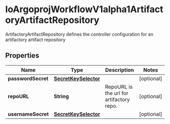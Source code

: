 

# IoArgoprojWorkflowV1alpha1ArtifactoryArtifactRepository

ArtifactoryArtifactRepository defines the controller configuration for an artifactory artifact repository

## Properties

Name | Type | Description | Notes
------------ | ------------- | ------------- | -------------
**passwordSecret** | [**SecretKeySelector**](SecretKeySelector.md) |  |  [optional]
**repoURL** | **String** | RepoURL is the url for artifactory repo. |  [optional]
**usernameSecret** | [**SecretKeySelector**](SecretKeySelector.md) |  |  [optional]



